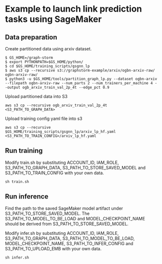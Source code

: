 # Example to launch link prediction tasks using SageMaker

## Data preparation
Create partitioned data using arxiv dataset.
```
$ GS_HOME=/graph-storm
$ export PYTHONPATH=$GS_HOME/python/
$ cd $GS_HOME/training_scripts/gsgnn_lp
$ aws s3 cp --recursive s3://graphstorm-example/arxiv/ogbn-arxiv-raw/ ogbn-arxiv-raw/
$ python3 -u $GS_HOME/tools/partition_graph_lp.py --dataset ogbn-arxiv --filepath ogbn-arxiv-raw --num_parts 2 --num_trainers_per_machine 4 --output ogb_arxiv_train_val_2p_4t --edge_pct 0.9
```

Upload partitioned data into S3
```
aws s3 cp --recursive ogb_arxiv_train_val_2p_4t <S3_PATH_TO_GRAPH_DATA>
```

Upload training config yaml file into s3
```
aws s3 cp --recursive $GS_HOME/training_scripts/gsgnn_lp/arxiv_lp_hf.yaml <S3_PATH_TO_TRAIN_CONFIG>/arxiv_lp_hf.yaml
```

## Run training
Modify train.sh by substituting ACCOUNT_ID, IAM_ROLE, S3_PATH_TO_GRAPH_DATA, S3_PATH_TO_STORE_SAVED_MODEL and S3_PATH_TO_TRAIN_CONFIG with your own data.

```
sh train.sh
```

## Run inference
Find the path to the saved SageMaker model artifact under S3_PATH_TO_STORE_SAVED_MODEL. The S3_PATH_TO_MODEL_TO_BE_LOAD and MODEL_CHECKPOINT_NAME should be derived from S3_PATH_TO_STORE_SAVED_MODEL.

Modify infer.sh by substituting ACCOUNT_ID, IAM_ROLE, S3_PATH_TO_GRAPH_DATA, S3_PATH_TO_MODEL_TO_BE_LOAD, MODEL_CHECKPOINT_NAME, S3_PATH_TO_INFER_CONFIG and S3_PATH_TO_UPLOAD_EMB with your own data.

```
sh infer.sh
```
